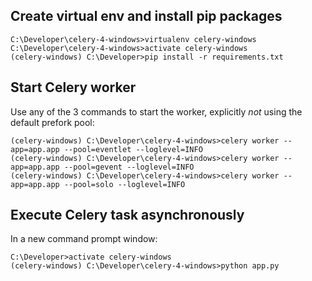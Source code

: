 ## Create virtual env and install pip packages

```
C:\Developer\celery-4-windows>virtualenv celery-windows
C:\Developer\celery-4-windows>activate celery-windows
(celery-windows) C:\Developer>pip install -r requirements.txt
```

## Start Celery worker

Use any of the 3 commands to start the worker, explicitly *not* using the default prefork pool:

```
(celery-windows) C:\Developer\celery-4-windows>celery worker --app=app.app --pool=eventlet --loglevel=INFO
(celery-windows) C:\Developer\celery-4-windows>celery worker --app=app.app --pool=gevent --loglevel=INFO
(celery-windows) C:\Developer\celery-4-windows>celery worker --app=app.app --pool=solo --loglevel=INFO
```


## Execute Celery task asynchronously
In a new command prompt window:

```
C:\Developer>activate celery-windows
(celery-windows) C:\Developer\celery-4-windows>python app.py
```

